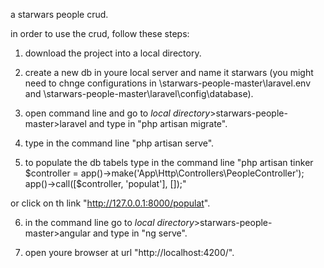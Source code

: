 a starwars people crud.

in order to use the crud, follow these steps:

1. download the project into a local directory.

2. create a new db in youre local server and name it starwars (you might need to chnge configurations in \starwars-people-master\laravel\.env and \starwars-people-master\laravel\config\database).

3. open command line and go to *local directory*>starwars-people-master>laravel and  type in "php artisan migrate".

4. type in the command line "php artisan serve".

5. to populate the db tabels type in the command line "php artisan tinker
$controller = app()->make('App\Http\Controllers\PeopleController');
app()->call([$controller, 'populat'], []);" 

  or click on th link "http://127.0.0.1:8000/populat".

6. in the command line go to *local directory*>starwars-people-master>angular and type in "ng serve".

7. open youre browser at url "http://localhost:4200/".

